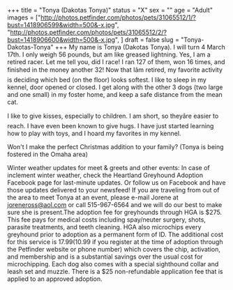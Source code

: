 +++
title = "Tonya (Dakotas Tonya)"
status = "X"
sex = ""
age = "Adult"
images = ["http://photos.petfinder.com/photos/pets/31065512/1/?bust=1418906599&width=500&-x.jpg",
"http://photos.petfinder.com/photos/pets/31065512/2/?bust=1418906600&width=500&-x.jpg",
]
draft = false
slug = "Tonya-Dakotas-Tonya"
+++
My name is Tonya (Dakotas Tonya).  I will turn 4 March 17th. I only weigh 56 pounds, but am like greased lightning.  Yes, I am a retired racer.  Let me tell you, did I race!  I ran 127 of  them, won  16 times, and finished in the money another 32!  Now that Iâm retired, my favorite activity is deciding which bed (on the floor) looks softest.  I like to sleep in my kennel, door opened or closed.  I get along with the other 3 dogs (two large and one small) in my foster home, and keep a safe distance from the mean cat.

I like to give kisses, especially to children.  I am short, so theyâre easier to reach.  I have even been known to give hugs.  I have just started learning how to play with toys, and I hoard my favorites in my kennel.

 Won't I make the perfect Christmas addition to your family? (Tonya is being fostered in the Omaha area)

Winter weather updates for meet & greets and other events: In case of inclement winter weather, check the Heartland Greyhound Adoption Facebook page for last-minute updates. Or follow us on Facebook and have those updates delivered to your newsfeed!
If you are traveling from out of the area to meet Tonya at an event, please e-mail Jorene at joreneross@aol.com or call 515-967-6564 and we will do our best to make sure she is present.The adoption fee for greyhounds through HGA is $275. This fee pays for medical costs including spay/neuter surgery, shots, parasite treatments, and teeth cleaning. HGA also microchips every greyhound prior to adoption as a permanent form of ID. The additional cost for this service is $17.99 ($10.99 if you register at the time of adoption through the Petfinder website or phone number) which covers the chip, activation, and membership and is a substantial savings over the usual cost for microchipping. Each dog also comes with a special sighthound collar and leash set and muzzle. There is a $25 non-refundable application fee that is applied to an approved adoption.

